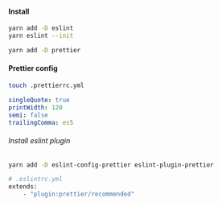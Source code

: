 #### Install

```bash
yarn add -D eslint
yarn eslint --init

yarn add -D prettier
```

#### Prettier config

```bash
touch .prettierrc.yml
```

```yml
singleQuote: true
printWidth: 120
semi: false
trailingComma: es5
```

###### Install eslint plugin

```bash
yarn add -D eslint-config-prettier eslint-plugin-prettier
```

```bash
# .eslintrc.yml
extends: 
	- "plugin:prettier/recommended"
```



